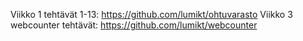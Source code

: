 Viikko 1 tehtävät 1-13: https://github.com/lumikt/ohtuvarasto
Viikko 3 webcounter tehtävät: https://github.com/lumikt/webcounter
